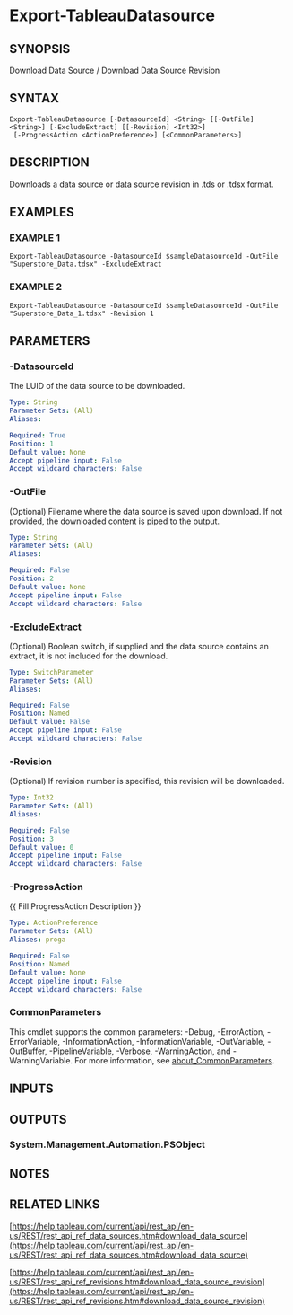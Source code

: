 # Export-TableauDatasource

## SYNOPSIS
Download Data Source / Download Data Source Revision

## SYNTAX

```
Export-TableauDatasource [-DatasourceId] <String> [[-OutFile] <String>] [-ExcludeExtract] [[-Revision] <Int32>]
 [-ProgressAction <ActionPreference>] [<CommonParameters>]
```

## DESCRIPTION
Downloads a data source or data source revision in .tds or .tdsx format.

## EXAMPLES

### EXAMPLE 1
```
Export-TableauDatasource -DatasourceId $sampleDatasourceId -OutFile "Superstore_Data.tdsx" -ExcludeExtract
```

### EXAMPLE 2
```
Export-TableauDatasource -DatasourceId $sampleDatasourceId -OutFile "Superstore_Data_1.tdsx" -Revision 1
```

## PARAMETERS

### -DatasourceId
The LUID of the data source to be downloaded.

```yaml
Type: String
Parameter Sets: (All)
Aliases:

Required: True
Position: 1
Default value: None
Accept pipeline input: False
Accept wildcard characters: False
```

### -OutFile
(Optional) Filename where the data source is saved upon download.
If not provided, the downloaded content is piped to the output.

```yaml
Type: String
Parameter Sets: (All)
Aliases:

Required: False
Position: 2
Default value: None
Accept pipeline input: False
Accept wildcard characters: False
```

### -ExcludeExtract
(Optional) Boolean switch, if supplied and the data source contains an extract, it is not included for the download.

```yaml
Type: SwitchParameter
Parameter Sets: (All)
Aliases:

Required: False
Position: Named
Default value: False
Accept pipeline input: False
Accept wildcard characters: False
```

### -Revision
(Optional) If revision number is specified, this revision will be downloaded.

```yaml
Type: Int32
Parameter Sets: (All)
Aliases:

Required: False
Position: 3
Default value: 0
Accept pipeline input: False
Accept wildcard characters: False
```

### -ProgressAction
{{ Fill ProgressAction Description }}

```yaml
Type: ActionPreference
Parameter Sets: (All)
Aliases: proga

Required: False
Position: Named
Default value: None
Accept pipeline input: False
Accept wildcard characters: False
```

### CommonParameters
This cmdlet supports the common parameters: -Debug, -ErrorAction, -ErrorVariable, -InformationAction, -InformationVariable, -OutVariable, -OutBuffer, -PipelineVariable, -Verbose, -WarningAction, and -WarningVariable. For more information, see [about_CommonParameters](http://go.microsoft.com/fwlink/?LinkID=113216).

## INPUTS

## OUTPUTS

### System.Management.Automation.PSObject
## NOTES

## RELATED LINKS

[https://help.tableau.com/current/api/rest_api/en-us/REST/rest_api_ref_data_sources.htm#download_data_source](https://help.tableau.com/current/api/rest_api/en-us/REST/rest_api_ref_data_sources.htm#download_data_source)

[https://help.tableau.com/current/api/rest_api/en-us/REST/rest_api_ref_revisions.htm#download_data_source_revision](https://help.tableau.com/current/api/rest_api/en-us/REST/rest_api_ref_revisions.htm#download_data_source_revision)

